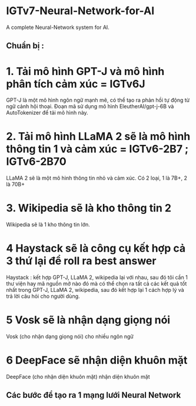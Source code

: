 # IGTv7-Neural-Network-for-AI
A complete Neural-Network system for AI.
## Chuẩn bị :
# 1. Tải mô hình GPT-J và mô hình phân tích cảm xúc = IGTv6J
GPT-J là một mô hình ngôn ngữ mạnh mẽ, có thể tạo ra phản hồi tự động từ ngữ cảnh hội thoại. Đoạn mã sử dụng mô hình EleutherAI/gpt-j-6B và AutoTokenizer để tải mô hình này.

# 2. Tải mô hình LLaMA 2 sẽ là mô hình thông tin 1 và cảm xúc = IGTv6-2B7 ; IGTv6-2B70
LLaMA 2 sẽ là một mô hình thông tin nhỏ và cảm xúc. Có 2 loại, 1 là 7B+, 2 là 70B+

# 3. Wikipedia sẽ là kho thông tin 2
Wikipedia sẽ là 1 kho thông tin lớn.

# 4 Haystack sẽ là công cụ kết hợp cả 3 thứ lại để roll ra best answer
Haystack : kết hợp GPT-J, LLaMA 2, wikipedia lại với nhau, sau đó tôi cần 1 thư viện hay mã nguồn mở nào đó mà có thể chọn ra tất cả các kết quả tốt nhất trong GPT-J, LLaMA 2, wikipedia, sau đó kết hợp lại 1 cách hợp lý và trả lời câu hỏi cho người dùng.

# 5 Vosk sẽ là nhận dạng giọng nói
Vosk (cho nhận dạng giọng nói) cho nhiều ngôn ngữ

# 6 DeepFace sẽ nhận diện khuôn mặt
DeepFace (cho nhận diện khuôn mặt) nhận diện khuôn mặt
## Các bước để tạo ra 1 mạng lưới Neural Network













